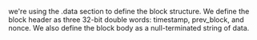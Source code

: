 we're using the .data section to define the block structure. We define the block header as three 32-bit double words: timestamp, prev_block, and nonce. We also define the block body as a null-terminated string of data.